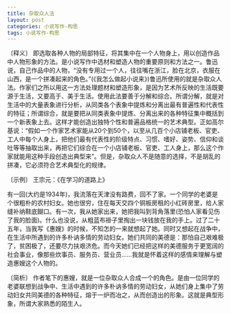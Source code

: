 ```yaml
---
title: 杂取众人法
layout: post
categories: 小说写作-构思
tags: 小说写作-构思
---
```


〔释义〕 即选取各种人物的局部特征，将其集中在一个人物身上，用以创造作品中人物形象的方法。是小说写作中选材和塑造人物的重要原则和方法之一。鲁迅说，自己作品中的人物，“没有专用过一个人，往往嘴在浙江，脸在北京，衣服在山西，是一个拼凑起来的角色。”(《我怎么做起小说来》)鲁迅所使用的就是杂取众人法。作家们之所以用这一方法处理题材和塑造形象，是因为艺术所反映的生活既要源于生活，又要高于、美于生活。使用此法要善于分解和综合。所谓分解，就是对生活中的大量表象进行分析，从同类各个表象中提炼和分离出最有普遍性和代表性的特征；所谓综合，就是要把从同类表象中提炼、分离出来的各种特征集中概括到一个新表象上去。这样才能创造出独特个性和普遍品格统一的艺术典型。正如高尔基说：“假如一个作家艺术家能从20个到50个，以至从几百个小店铺老板、官吏、工人中每个人身上，把他们最有代表性的阶级特点、习惯、嗜好、姿势、信仰和谈吐等等抽取出来，再把它们综合在一个小店铺老板、官吏、工人身上，那么这个作家就能用这种手段创造出典型来”。但是，杂取众人不是随意的选择，不是胡乱的拼凑，它必须符合艺术典型化的规律。

〔示例〕 王宗元：《在学习的道路上》

有一回(大约是1934年)，我流落在天津没有路费，回不了家。一个同学的老婆是个很粗朴的农村妇女。她也很穷，住在每天交四个铜板房租的小红砖房里，给人家缝补纳鞋底餬口。有一次，我从她家出来，她把我叫到背角落里(恐怕人家看见伤了我的脸面)。什么也没说，从粗蓝布褂子里掏出一块钱放在我的手上。过了二十五年，当我写《惠嫂》的时候，不知怎的一来就想起了她。同时又想起在战争中，在生活中所遇到的许多朴讷多情的劳动妇女。她们共同的美德是：那怕自己艰难极了，贫困极了，还要尽力扶艰济危。而今天她们已经把这样的美德服务于更宽阔的社会事业，像那些炊事员、服务员、营业员……我就是怀着这样的感情来理解与塑造惠嫂这个人物的。

〔简析〕 作者笔下的惠嫂，就是一位杂取众人合成一个的角色。是由一位同学的老婆联想到战争中、生活中遇到的许多朴讷多情的劳动妇女，从她们身上集中了劳动妇女共同美德的各种特征，熔于一炉而冶之，从而创造出的形象。这就是典型形象，所谓大家熟悉的陌生人。 